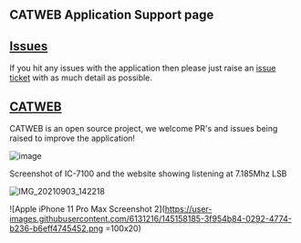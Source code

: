 ## CATWEB Application Support page

## [Issues](https://github.com/cconstab/catweb/issues)
If you hit any issues with the application then please just raise an [issue ticket](https://github.com/cconstab/catweb/issues) with as much detail as possible.

## [CATWEB](https://github.com/cconstab/catweb#readme)
CATWEB is an open source project, we welcome PR's and issues being raised to improve the application!

![image](https://user-images.githubusercontent.com/6131216/143327480-275d1d74-9e31-40f9-92e6-85d7f4202304.png)

Screenshot of IC-7100 and the website showing listening at 7.185Mhz LSB

![IMG_20210903_142218](https://user-images.githubusercontent.com/6131216/132066553-28544268-82c9-4ed9-ac91-151c71cc1070.jpg)


![Apple iPhone 11 Pro Max Screenshot 2](https://user-images.githubusercontent.com/6131216/145158185-3f954b84-0292-4774-b236-b6eff4745452.png =100x20)
